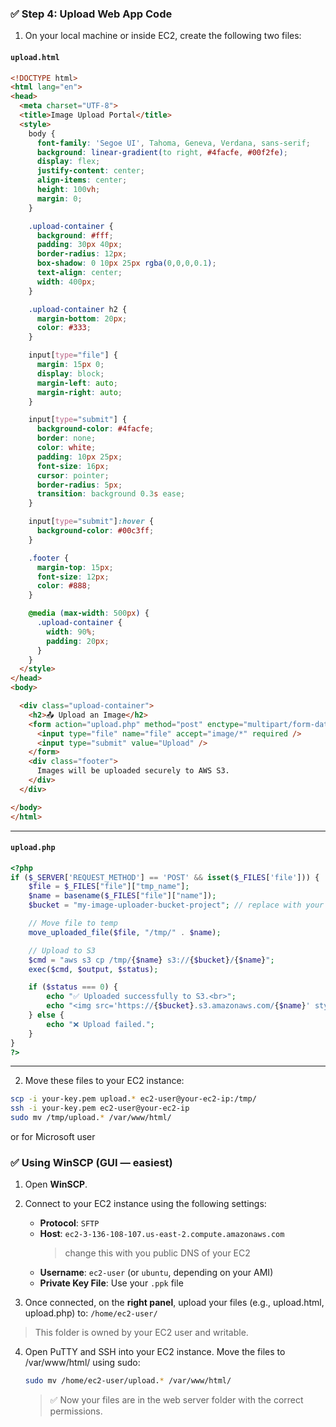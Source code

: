 ### ✅ Step 4: Upload Web App Code

1. On your local machine or inside EC2, create the following two files:

#### `upload.html`
```html
<!DOCTYPE html>
<html lang="en">
<head>
  <meta charset="UTF-8">
  <title>Image Upload Portal</title>
  <style>
    body {
      font-family: 'Segoe UI', Tahoma, Geneva, Verdana, sans-serif;
      background: linear-gradient(to right, #4facfe, #00f2fe);
      display: flex;
      justify-content: center;
      align-items: center;
      height: 100vh;
      margin: 0;
    }

    .upload-container {
      background: #fff;
      padding: 30px 40px;
      border-radius: 12px;
      box-shadow: 0 10px 25px rgba(0,0,0,0.1);
      text-align: center;
      width: 400px;
    }

    .upload-container h2 {
      margin-bottom: 20px;
      color: #333;
    }

    input[type="file"] {
      margin: 15px 0;
      display: block;
      margin-left: auto;
      margin-right: auto;
    }

    input[type="submit"] {
      background-color: #4facfe;
      border: none;
      color: white;
      padding: 10px 25px;
      font-size: 16px;
      cursor: pointer;
      border-radius: 5px;
      transition: background 0.3s ease;
    }

    input[type="submit"]:hover {
      background-color: #00c3ff;
    }

    .footer {
      margin-top: 15px;
      font-size: 12px;
      color: #888;
    }

    @media (max-width: 500px) {
      .upload-container {
        width: 90%;
        padding: 20px;
      }
    }
  </style>
</head>
<body>

  <div class="upload-container">
    <h2>📤 Upload an Image</h2>
    <form action="upload.php" method="post" enctype="multipart/form-data">
      <input type="file" name="file" accept="image/*" required />
      <input type="submit" value="Upload" />
    </form>
    <div class="footer">
      Images will be uploaded securely to AWS S3.
    </div>
  </div>

</body>
</html>
```
---

#### `upload.php`
```php
<?php
if ($_SERVER['REQUEST_METHOD'] == 'POST' && isset($_FILES['file'])) {
    $file = $_FILES["file"]["tmp_name"];
    $name = basename($_FILES["file"]["name"]);
    $bucket = "my-image-uploader-bucket-project"; // replace with your bucket name

    // Move file to temp
    move_uploaded_file($file, "/tmp/" . $name);

    // Upload to S3
    $cmd = "aws s3 cp /tmp/{$name} s3://{$bucket}/{$name}";
    exec($cmd, $output, $status);

    if ($status === 0) {
        echo "✅ Uploaded successfully to S3.<br>";
        echo "<img src='https://{$bucket}.s3.amazonaws.com/{$name}' style='max-width:400px;' />";
    } else {
        echo "❌ Upload failed.";
    }
}
?>
```

---

2. Move these files to your EC2 instance:
```bash
scp -i your-key.pem upload.* ec2-user@your-ec2-ip:/tmp/
ssh -i your-key.pem ec2-user@your-ec2-ip
sudo mv /tmp/upload.* /var/www/html/
```

or for Microsoft user

### ✅ Using WinSCP (GUI — easiest)

1. Open **WinSCP**.
2. Connect to your EC2 instance using the following settings:
   - **Protocol**: `SFTP`
   - **Host**: `ec2-3-136-108-107.us-east-2.compute.amazonaws.com`
       > change this with you public DNS of your EC2
   - **Username**: `ec2-user` (or `ubuntu`, depending on your AMI)
   - **Private Key File**: Use your `.ppk` file

3. Once connected, on the **right panel**, upload your files (e.g., upload.html, upload.php) to: `/home/ec2-user/`
> This folder is owned by your EC2 user and writable.

4. Open PuTTY and SSH into your EC2 instance.
   Move the files to /var/www/html/ using sudo:
   ```bash
   sudo mv /home/ec2-user/upload.* /var/www/html/
   ```
   > ✅ Now your files are in the web server folder with the correct permissions.
